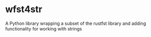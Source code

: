 # wfst4str
A Python library wrapping a subset of the rustfst library and adding functionality for working with strings
